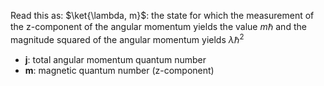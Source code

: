 Read this as: 
$\ket{\lambda, m}$: the state for which the measurement of the z-component of the angular momentum yields the value $m\hbar$ and the magnitude squared of the angular momentum yields $\lambda\hbar^2$
- **j**: total angular momentum quantum number
- **m**: magnetic quantum number (z-component)